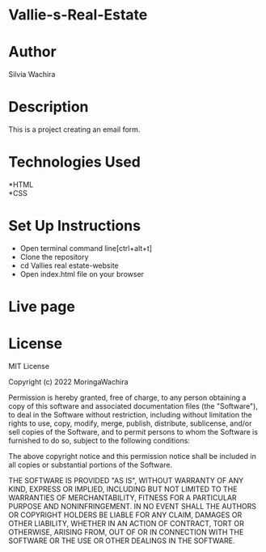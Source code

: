 # Vallie-s-Real-Estate
# Author
Silvia Wachira 
# Description
This is a project creating an email form.
# Technologies Used
*HTML<br>
*CSS
# Set Up Instructions
* Open terminal command line[ctrl+alt+t]<br>
* Clone the repository<br>
* cd Vallies real estate-website<br>
* Open index.html file on your browser
# Live page 
# License
MIT License

Copyright (c) 2022 MoringaWachira

Permission is hereby granted, free of charge, to any person obtaining a copy
of this software and associated documentation files (the "Software"), to deal
in the Software without restriction, including without limitation the rights
to use, copy, modify, merge, publish, distribute, sublicense, and/or sell
copies of the Software, and to permit persons to whom the Software is
furnished to do so, subject to the following conditions:

The above copyright notice and this permission notice shall be included in all
copies or substantial portions of the Software.

THE SOFTWARE IS PROVIDED "AS IS", WITHOUT WARRANTY OF ANY KIND, EXPRESS OR
IMPLIED, INCLUDING BUT NOT LIMITED TO THE WARRANTIES OF MERCHANTABILITY,
FITNESS FOR A PARTICULAR PURPOSE AND NONINFRINGEMENT. IN NO EVENT SHALL THE
AUTHORS OR COPYRIGHT HOLDERS BE LIABLE FOR ANY CLAIM, DAMAGES OR OTHER
LIABILITY, WHETHER IN AN ACTION OF CONTRACT, TORT OR OTHERWISE, ARISING FROM,
OUT OF OR IN CONNECTION WITH THE SOFTWARE OR THE USE OR OTHER DEALINGS IN THE
SOFTWARE.

